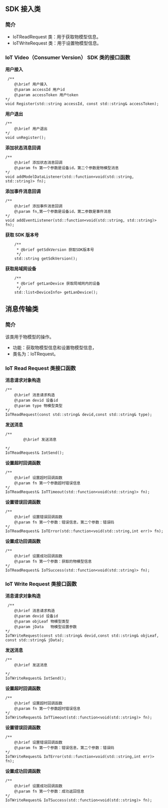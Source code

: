 
## SDK 接入类

### 简介
- IoTReadRequest 类：用于获取物模型信息。
- IoTWriteRequest 类：用于设置物模型信息。

### IoT Video（Consumer Version） SDK 类的接口函数
**用户接入**
```
 /**
    @\brief 用户接入
    @\param accessId 用户id
    @\param accessToken 用户token
*/
void Register(std::string accessId, const std::string& accessToken);
```

**用户退出**
```
/**
    @\brief 用户退出
*/
void unRegister();

```
**添加状态消息回调**
```
/**
    @\brief 添加状态消息回调
    @\param fn 第一个参数是设备id，第二个参数是物模型消息
*/
void addModelDataListener(std::function<void(std::string, std::string)> fn);
```
**添加事件消息回调**
```
/**
    @\brief 添加事件消息回调
    @\param fn,第一个参数是设备id，第二参数是事件消息
*/
void addEventListener(std::function<void(std::string, std::string)> fn);
```
**获取 SDK 版本号**
```
    /**
     * @brief getSdkVersion 获取SDK版本号
     */
    std::string getSdkVersion();
```
**获取局域网设备**
```
    /**
     * @brief getLanDevice 获取局域网内的设备
     */
    std::list<DeviceInfo> getLanDevice();
```

## 消息传输类
### 简介
该类用于物模型的操作。
- 功能：获取物模型信息和设置物模型信息，
- 类名为：IoTRequest。

### IoT Read Request 类接口函数

**消息请求对象构造**
```
/**
    @\brief 消息请求构造
    @\param devid 设备id
    @\param type 物模型类型
*/
IoTReadRequest(const std::string& devid,const std::string& type);

```
**发送消息**
```
/**
        @\brief 发送消息

*/
IoTReadRequest& IotSend();
```
**设置超时回调函数**
```
/**
    @\brief 设置超时回调函数
    @\param fn 第一个参数超时错误信息
*/
IoTReadRequest& IoTTimeout(std::function<void(std::string)> fn);
```
**设置错误回调函数**
```
/**
    @\brief 设置错误回调函数
    @\param fn 第一个参数：错误信息，第二个参数：错误码
*/
IoTReadRequest& IoTError(std::function<void(std::string,int err)> fn);
```
**设置成功回调函数**
```
/**
    @\brief 设置成功回调函数
    @\param fn 第一个参数：获取的物模型信息
*/
IoTReadRequest& IoTSuccess(std::function<void(std::string)> fn);
```




### IoT Write Request 类接口函数

**消息请求对象构造**
```
 /**
    @\brief 消息请求构造
    @\param devid 设备id
    @\param objLeaf 物模型类型
    @\param jData   物模型设置参数
*/
IoTWriteRequest(const std::string& devid,const std::string& objLeaf, const std::string& jData);

```

**发送消息**
```
/**
    @\brief 发送消息

*/
IoTWriteRequest& IotSend();
```

**设置超时回调函数**
```
/**
    @\brief 设置超时回调函数
    @\param fn 第一个参数超时错误信息
*/
IoTWriteRequest& IoTTimeout(std::function<void(std::string)> fn);
```

**设置错误回调函数**
```
/**
    @\brief 设置错误回调函数
    @\param fn 第一个参数：错误信息，第二个参数：错误码
*/
IoTWriteRequest& IoTError(std::function<void(std::string,int err)> fn);
```

**设置成功回调函数**
```
/**
    @\brief 设置成功回调函数
    @\param fn 第一个参数：成功返回信息
*/
IoTWriteRequest& IoTSuccess(std::function<void(std::string)> fn);
```
